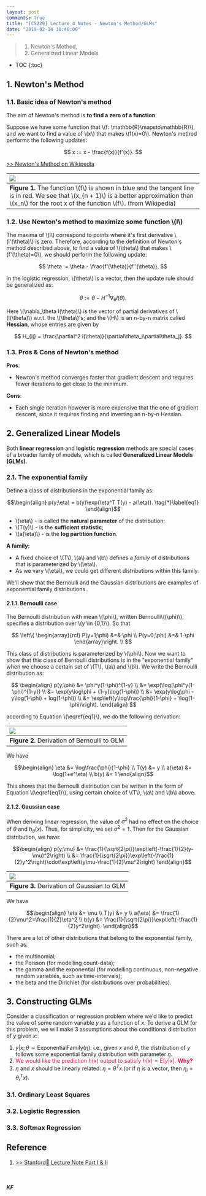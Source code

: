 ```yaml
---
layout: post
comments: true
title: "[CS229] Lecture 4 Notes - Newton's Method/GLMs"
date: "2019-02-14 10:40:00"
---
```


> 1. Newton's Method,
> 2. Generalized Linear Models

* TOC
{:toc}

<!--more-->

## 1. Newton's Method
### 1.1. Basic idea of Newton's method
The aim of Newton's method is **to find a zero of a function**.

Suppose we have some function that \\(f: \mathbb{R}\mapsto\mathbb{R}\\), and we want to find a value of \\(x\\) that makes \\(f(x)=0\\). Newton's method performs the following updates:

$$
x := x - \frac{f(x)}{f'(x)}.
$$

[>> Newton's Method on Wikipedia](https://en.wikipedia.org/wiki/Newton%27s_method)

| ![](/public/img/20190214_NewtonIteration_Ani.gif) |
| :-- |
| **Figure 1.** The function \\(f\\) is shown in blue and the tangent line is in red. We see that \\(x_{n + 1}\\) is a better approximation than \\(x_n\\) for the root x of the function \\(f\\). (from Wikipedia) |

### 1.2. Use Newton's method to maximize some function \\(l\\)
The maxima of \\(l\\) correspond to points where it's first derivative \\(l'(\theta)\\) is zero. Therefore, according to the definition of Newton's method described above, to find a value of \\(\theta\\) that makes \\(f'(\theta)=0\\), we should perform the following update:

$$
\theta := \theta - \frac{f'(\theta)}{f''(\theta)}.
$$

In the logistic regression, \\(\theta\\) is a vector, then the update rule should be generalized as:

$$ 
\theta := \theta - H^{-1}\nabla_\theta l(\theta).
$$

Here \\(\nabla_\theta l(\theta)\\) is the vector of partial derivatives of \\(l(\theta)\\) w.r.t. the \\(\theta\\)'s; and the \\(H\\) is an n-by-n matrix called **Hessian**, whose entries are given by

$$
H_{ij} = \frac{\partial^2 l(\theta)}{\partial\theta_i\partial\theta_j}.
$$

### 1.3. Pros & Cons of Newton's method
**Pros**: 
- Newton's method converges faster that gradient descent and requires fewer iterations to get close to the minimum.

**Cons**:
- Each single iteration however is more expensive that the one of gradient descent, since it requires finding and inverting an n-by-n Hessian.

## 2. Generalized Linear Models
Both **linear regression** and **logistic regression** methods are special cases of a broader family of models, which is called **Generalized Linear Models (GLMs)**.

### 2.1. The exponential family
Define a class of distributions in the exponential family as:

$$\begin{align}
p(y;\eta) = b(y)\exp(\eta^T T(y) - a(\eta)). \tag{*}\label{eq1}
\end{align}$$

- \\(\eta\\) - is called the **natural parameter** of the distribution;
- \\(T(y)\\) - is the **sufficient statistic**;
- \\(a(\eta)\\) - is the **log partition function**.

**A family:**
- A fixed choice of \\(T\\), \\(a\\) and \\(b\\) defines a *family* of distributions that is parameterized by \\(\eta\\).
- As we vary \\(\eta\\), we could get different distributions within this family.

We'll show that the Bernoulli and the Gaussian distributions are examples of exponential family distributions.

#### 2.1.1. Bernoulli case
The Bernoulli distribution with mean \\(\phi\\), written Bernoulli\\((\phi)\\), specifies a distribution over \\(y \in {0,1}\\). So that 

$$
\left\{ \begin{array}{rcl} 
P(y=1;\phi) &=& \phi \\
P(y=0;\phi) &=& 1-\phi
\end{array}\right. \\
$$

This class of distributions is parameterized by \\(\phi\\). Now we want to show that this class of Bernoulli distributions is in the "exponential family" when we choose a certain set of \\(T\\), \\(a\\) and \\(b\\).
We write the Bernoulli distribution as:

$$
\begin{align}
p(y;\phi) &= \phi^y(1-\phi)^{1-y} \\
&= \exp(\log(\phi^y(1-\phi)^{1-y}) \\
&= \exp(y\log\phi + (1-y)\log(1-\phi)) \\
&= \exp(y\log\phi -y\log(1-\phi) + log(1-\phi)) \\
&= \exp\left(y\log\frac{\phi}{1-\phi} + \log(1-\phi)\right).
\end{align}
$$

according to Equation \\(\eqref{eq1}\\), we do the following derivation:

| ![](/public/img/20190214_01.jpg) |
| :-- |
| **Figure 2.** Derivation of Bernoulli to GLM |

We have

$$\begin{align}
\eta &= \log\frac{\phi}{1-\phi} \\
T(y) &= y \\
a(\eta) &= \log(1+e^\eta) \\
b(y) &= 1
\end{align}$$

This shows that the Bernoulli distribution can be written in the form of Equation \\(\eqref{eq1}\\), using certain choice of \\(T\\), \\(a\\) and \\(b\\) above.

#### 2.1.2. Gaussian case
When deriving linear regression, the value of $\sigma^2$ had no effect on the choice of $\theta$ and $h_\theta(x)$. Thus, for simplicity, we set $\sigma^2=1$. Then for the Gaussian distribution, we have:

$$\begin{align}
p(y;\mu) &= \frac{1}{\sqrt{2\pi}}\exp\left(-\frac{1}{2}(y-\mu)^2\right) \\
&= \frac{1}{\sqrt{2\pi}}\exp\left(-\frac{1}{2}y^2\right)\cdot\exp\left(y\mu-\frac{1}{2}\mu^2\right)
\end{align}$$

| ![](/public/img/20190214_02.jpg) |
| :-- |
| **Figure 3.** Derivation of Gaussian to GLM |

We have

$$\begin{align}
\eta &= \mu \\
T(y) &= y \\
a(\eta) &= \frac{1}{2}\mu^2=\frac{1}{2}\eta^2 \\
b(y) &= \frac{1}{\sqrt{2\pi}}\exp\left(-\frac{1}{2}y^2\right).
\end{align}$$

There are a lot of other distributions that belong to the exponential family, such as: 
- the multinomial;
- the Poisson (for modelling count-data);
- the gamma and the exponential (for modelling continuous, non-negative random variables, such as time-intervals);
- the beta and the Dirichlet (for distributions over probabilities).

## 3. Constructing GLMs
Consider a classification or regression problem where we'd like to predict the value of some random variable $y$ as a function of $x$. To derive a GLM for this problem, we will make 3 assumptions about the conditional distribution of $y$ given $x$:
1. $y \vert x; \theta \sim \text{ExponentialFamily}(\eta)$. i.e., given $x$ and $\theta$, the distribution of $y$ follows some exponential family distribution with parameter $\eta$.
2. <span style="color:crimson">We would like the prediction $h(x)$ output to satisfy $h(x) = \mbox{E}[y\vert x]$. **Why?**</span>
3. $\eta$ and $x$ should be linearly related: $\eta=\theta^T x$.(or if $\eta$ is a vector, then $\eta_i=\theta_i^T x$).

### 3.1. Ordinary Least Squares

### 3.2. Logistic Regression

### 3.3. Softmax Regression

## Reference 
1. [>> Stanford Lecture Note Part I & II](https://see.stanford.edu/materials/aimlcs229/cs229-notes1.pdf)

<br><br>***KF***
